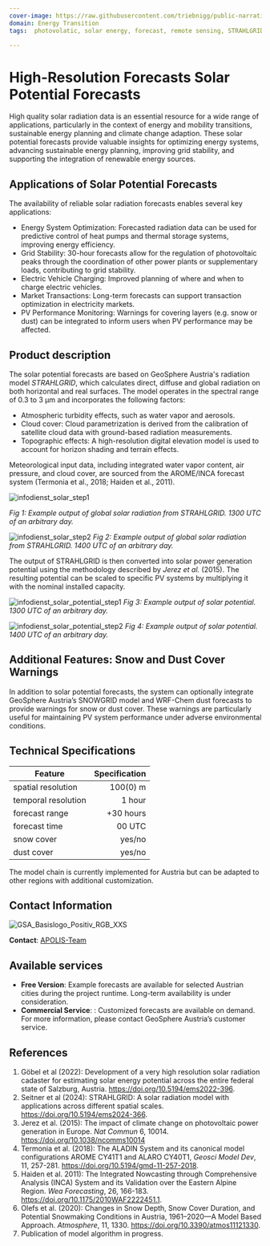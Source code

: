 ```yaml
---
cover-image: https://raw.githubusercontent.com/triebnigg/public-narratives/triebnigg/evapotranspiration-monitoring-2/assets/triebnigg/solar-potential-1749907032353.webp
domain: Energy Transition
tags:  photovolatic, solar energy, forecast, remote sensing, STRAHLGRID

---
```


# High-Resolution Forecasts Solar Potential Forecasts

High quality solar radiation data is an essential resource for a wide range of applications, particularly in the context of energy and mobility transitions, sustainable energy planning and climate change adaption.
These solar potential forecasts provide valuable insights for optimizing energy systems, advancing sustainable energy planning, improving grid stability, and supporting the integration of renewable energy sources.


## Applications of Solar Potential Forecasts

The availability of reliable solar radiation forecasts enables several key applications:

- Energy System Optimization: Forecasted radiation data can be used for predictive control of heat pumps and thermal storage systems, improving energy efficiency.
- Grid Stability: 30-hour forecasts allow for the regulation of photovoltaic peaks through the coordination of other power plants or supplementary loads, contributing to grid stability.
- Electric Vehicle Charging: Improved planning of where and when to charge electric vehicles.
- Market Transactions: Long-term forecasts can support transaction optimization in electricity markets.
- PV Performance Monitoring: Warnings for covering layers (e.g. snow or dust) can be integrated to inform users when PV performance may be affected.


## Product description

The solar potential forecasts are based on GeoSphere Austria's radiation model *STRAHLGRID*, which calculates direct, diffuse and global radiation on both horizontal and real surfaces. The model operates in the spectral range of 0.3 to 3 µm and incorporates the following factors:

- Atmospheric turbidity effects, such as water vapor and aerosols.
- Cloud cover: Cloud parametrization is derived from the calibration of satellite cloud data with ground-based radiation measurements.
- Topographic effects: A high-resolution digital elevation model is used to account for horizon shading and terrain effects.

Meteorological input data, including integrated water vapor content, air pressure, and cloud cover, are sourced from the AROME/INCA forecast system (Termonia et al., 2018; Haiden et al., 2011).

![infodienst_solar_step1](https://github.com/user-attachments/assets/d85df220-58a1-400d-9faa-bbcb1cd1e664)

_Fig 1: Example output of global solar radiation from *STRAHLGRID*. 1300 UTC of an arbitrary day._

![infodienst_solar_step2](https://github.com/user-attachments/assets/04db3bc8-5907-4b3c-8cfd-250d26366a81)
_Fig 2: Example output of global solar radiation from *STRAHLGRID*. 1400 UTC of an arbitrary day._ 

The output of STRAHLGRID is then converted into solar power generation potential using the methodology described by *Jerez et al.* (2015). The resulting potential can be scaled to specific PV systems by multiplying it with the nominal installed capacity.

![infodienst_solar_potential_step1](https://github.com/user-attachments/assets/dcf92c00-ab12-46e0-b433-601469fb58d7)
_Fig 3: Example output of solar potential. 1300 UTC of an arbitrary day._

![infodienst_solar_potential_step2](https://github.com/user-attachments/assets/5e93041a-39d0-4d48-9469-5c1a86939032)
_Fig 4: Example output of solar potential. 1400 UTC of an arbitrary day._

## Additional Features: Snow and Dust Cover Warnings
In addition to solar potential forecasts, the system can optionally integrate GeoSphere Austria’s SNOWGRID model and WRF-Chem dust forecasts to provide warnings for snow or dust cover. These warnings are particularly useful for maintaining PV system performance under adverse environmental conditions.


## Technical Specifications

| Feature               | Specification |
| --------------------- | ------------: |
| spatial resolution    | 100(0) m      |
| temporal resolution   | 1 hour        |
| forecast range        | +30 hours     |
| forecast time         | 00 UTC        |
| snow cover            | yes/no        |
| dust cover            | yes/no        |

The model chain is currently implemented for Austria but can be adapted to other regions with additional customization.


## Contact Information

![GSA_Basislogo_Positiv_RGB_XXS](https://github.com/user-attachments/assets/e4a90124-22af-4c13-b659-f91991b36d0d)

**Contact**: [APOLIS-Team](mailto:apolis@geosphere.at)


## Available services

* **Free Version**: Example forecasts are available for selected Austrian cities during the project runtime. Long-term availability is under consideration.
* **Commercial Service**: : Customized forecasts are available on demand. For more information, please contact GeoSphere Austria’s customer service.


## References

1. Göbel et al (2022): Development of a very high resolution solar radiation cadaster for estimating solar energy potential across the entire federal state of Salzburg, Austria. <https://doi.org/10.5194/ems2022-396>.
2. Seitner et al (2024): STRAHLGRID: A solar radiation model with applications across different spatial scales. <https://doi.org/10.5194/ems2024-366>.
3. Jerez et al. (2015): The impact of climate change on photovoltaic power generation in Europe. *Nat Commun* 6, 10014. <https://doi.org/10.1038/ncomms10014>
4. Termonia et al. (2018): The ALADIN System and its canonical model configurations AROME CY41T1 and ALARO CY40T1, *Geosci Model Dev*, 11, 257-281. <https://doi.org/10.5194/gmd-11-257-2018>.
5. Haiden et al. 2011): The Integrated Nowcasting through Comprehensive Analysis (INCA) System and its Validation over the Eastern Alpine Region. *Wea Forecasting*, 26, 166-183. <https://doi.org/10.1175/2010WAF2222451.1>. 
6. Olefs et al. (2020): Changes in Snow Depth, Snow Cover Duration, and Potential Snowmaking Conditions in Austria, 1961–2020—A Model Based Approach. *Atmosphere*, 11, 1330. <https://doi.org/10.3390/atmos11121330>.
7. Publication of model algorithm in progress.
